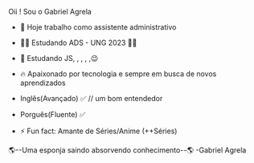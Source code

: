 Oii ! Sou o Gabriel Agrela

- 🔭 Hoje trabalho como assistente administrativo

- 🧑‍🎓 Estudando ADS - UNG 2023 🧑‍🎓
- 🤩 Estudando JS, , , , ,😉

- 🔥  Apaixonado por tecnologia e sempre em busca de novos aprendizados
- Inglês(Avançado) ✅        // um bom entendedor
- Porguês(Fluente) ✅

- ⚡ Fun fact: Amante de Séries/Anime (++Séries)

🌎--Uma esponja saindo absorvendo conhecimento--🌎
                               -Gabriel Agrela 
